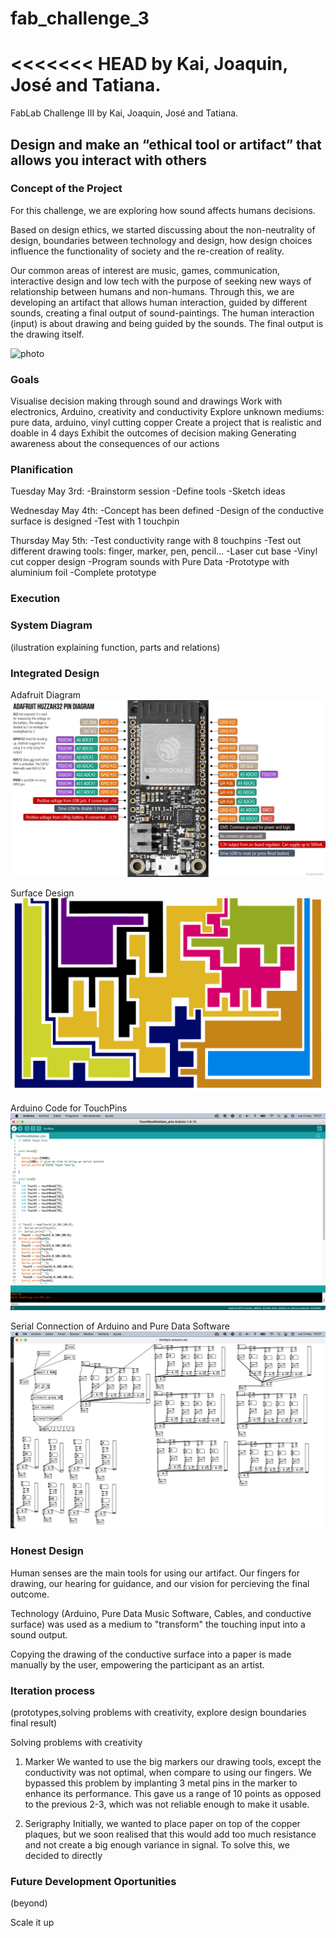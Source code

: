 # fab_challenge_3
<<<<<<< HEAD
by Kai, Joaquin, José and Tatiana.
=======
FabLab Challenge III by Kai, Joaquin, José and Tatiana.

## Design and make an “ethical tool or artifact” that allows you interact with others

### Concept of the Project 

For this challenge, we are exploring how sound affects humans decisions. 

Based on design ethics, we started discussing about the non-neutrality of design, boundaries between technology and design, how design choices influence the functionality of society and the re-creation of reality.

Our common areas of interest are music, games, communication, interactive design and low tech with the purpose of seeking new ways of relationship between humans and non-humans. Through this, we are developing an artifact that allows human interaction, guided by different sounds, creating a final output of sound-paintings. The human interaction (input) is about drawing and being guided by the sounds. The final output is the drawing itself.

![photo](/photos/sketch.jpeg)


### Goals

Visualise decision making through sound and drawings
Work with electronics, Arduino, creativity and conductivity
Explore unknown mediums: pure data, arduino, vinyl cutting copper
Create a project that is realistic and doable in 4 days
Exhibit the outcomes of decision making
Generating awareness about the consequences of our actions

### Planification

Tuesday May 3rd:
-Brainstorm session
-Define tools
-Sketch ideas


Wednesday May 4th:
-Concept has been defined
-Design of the conductive surface is designed
-Test with 1 touchpin


Thursday May 5th:
-Test conductivity range with 8 touchpins
-Test out different drawing tools: finger, marker, pen, pencil...
-Laser cut base
-Vinyl cut copper design
-Program sounds with Pure Data
-Prototype with aluminium foil
-Complete prototype



### Execution




### System Diagram 
(ilustration explaining function, parts and relations)



### Integrated Design 

Adafruit Diagram
![photo](/adafruitdiagram.jpg)

Surface Design
![photo](/surfacedesign.jpg)

Arduino Code for TouchPins
![photo](/arduinocode.jpg)

Serial Connection of Arduino and Pure Data Software
![photo](/serialconnection.jpg)


### Honest Design

Human senses are the main tools for using our artifact. Our fingers for drawing, our hearing for guidance, and our vision for percieving the final outcome. 

Technology (Arduino, Pure Data Music Software, Cables, and conductive surface) was used as a medium to "transform" the touching input into a sound output.

Copying the drawing of the conductive surface into a paper is made manually by the user, empowering the participant as an artist.



### Iteration process
(prototypes,solving problems with creativity, explore design boundaries final result)


Solving problems with creativity


1. Marker
We wanted to use the big markers our drawing tools, except the conductivity was not optimal, when compare to using our fingers. We bypassed this problem by implanting 3 metal pins in the marker to enhance its performance. This gave us a range of 10 points as opposed to the previous 2-3, which was not reliable enough to make it usable.

2. Serigraphy
Initially, we wanted to place paper on top of the copper plaques, but we soon realised that this would add too much resistance and not create a big enough variance in signal. To solve this, we decided to directly 


### Future Development Oportunities
(beyond)

Scale it up


